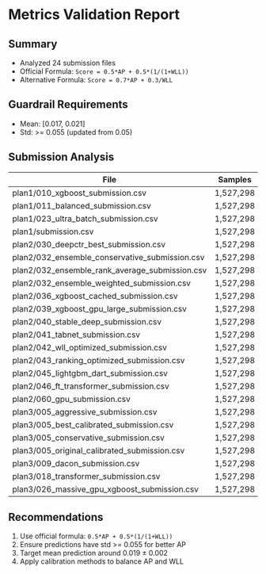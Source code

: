 # Metrics Validation Report

## Summary

- Analyzed 24 submission files
- Official Formula: `Score = 0.5*AP + 0.5*(1/(1+WLL))`
- Alternative Formula: `Score = 0.7*AP + 0.3/WLL`

## Guardrail Requirements

- Mean: [0.017, 0.021]
- Std: >= 0.055 (updated from 0.05)

## Submission Analysis

| File | Samples | Mean | Std | Guardrails |
|------|---------|------|-----|------------|
| plan1/010_xgboost_submission.csv | 1,527,298 | 0.28854 | 0.18479 | ✗ |
| plan1/011_balanced_submission.csv | 1,527,298 | 0.00019 | 0.00124 | ✗ |
| plan1/023_ultra_batch_submission.csv | 1,527,298 | 0.14456 | 0.30543 | ✗ |
| plan1/submission.csv | 1,527,298 | 0.02046 | 0.02147 | ✗ |
| plan2/030_deepctr_best_submission.csv | 1,527,298 | 0.03232 | 0.07859 | ✗ |
| plan2/032_ensemble_conservative_submission.csv | 1,527,298 | 0.25010 | 0.16053 | ✗ |
| plan2/032_ensemble_rank_average_submission.csv | 1,527,298 | 0.27372 | 0.13634 | ✗ |
| plan2/032_ensemble_weighted_submission.csv | 1,527,298 | 0.21167 | 0.13736 | ✗ |
| plan2/036_xgboost_cached_submission.csv | 1,527,298 | 0.01906 | 0.02336 | ✗ |
| plan2/039_xgboost_gpu_large_submission.csv | 1,527,298 | 0.01874 | 0.02369 | ✗ |
| plan2/040_stable_deep_submission.csv | 1,527,298 | 0.01907 | 0.00080 | ✗ |
| plan2/041_tabnet_submission.csv | 1,527,298 | 0.01907 | 0.00811 | ✗ |
| plan2/042_wll_optimized_submission.csv | 1,527,298 | 0.03402 | 0.03330 | ✗ |
| plan2/043_ranking_optimized_submission.csv | 1,527,298 | 0.08021 | 0.03457 | ✗ |
| plan2/045_lightgbm_dart_submission.csv | 1,527,298 | 0.24624 | 0.10859 | ✗ |
| plan2/046_ft_transformer_submission.csv | 1,527,298 | 0.20405 | 0.08662 | ✗ |
| plan2/060_gpu_submission.csv | 1,527,298 | 0.00218 | 0.00151 | ✗ |
| plan3/005_aggressive_submission.csv | 1,527,298 | 0.00149 | 0.00110 | ✗ |
| plan3/005_best_calibrated_submission.csv | 1,527,298 | 0.00338 | 0.00216 | ✗ |
| plan3/005_conservative_submission.csv | 1,527,298 | 0.00338 | 0.00216 | ✗ |
| plan3/005_original_calibrated_submission.csv | 1,527,298 | 0.00218 | 0.00151 | ✗ |
| plan3/009_dacon_submission.csv | 1,527,298 | 0.00338 | 0.00216 | ✗ |
| plan3/018_transformer_submission.csv | 1,527,298 | 0.01904 | 0.00000 | ✗ |
| plan3/026_massive_gpu_xgboost_submission.csv | 1,527,298 | 0.01742 | 0.02086 | ✗ |

## Recommendations

1. Use official formula: `0.5*AP + 0.5*(1/(1+WLL))`
2. Ensure predictions have std >= 0.055 for better AP
3. Target mean prediction around 0.019 ± 0.002
4. Apply calibration methods to balance AP and WLL
